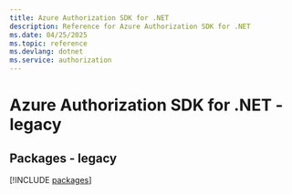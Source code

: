 ```yaml
---
title: Azure Authorization SDK for .NET
description: Reference for Azure Authorization SDK for .NET
ms.date: 04/25/2025
ms.topic: reference
ms.devlang: dotnet
ms.service: authorization
---
```

# Azure Authorization SDK for .NET - legacy
## Packages - legacy
[!INCLUDE [packages](authorization-index.md)]